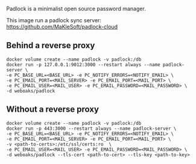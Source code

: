Padlock is a minimalist open source password manager.

This image run a padlock sync server: https://github.com/MaKleSoft/padlock-cloud

## Behind a reverse proxy

```
docker volume create --name padlock -v padlock:/db
docker run -p 127.0.0.1:9012:3000 --restart always --name padlock-server \
-e PC_BASE_URL=<BASE_URL> -e PC_NOTIFY_ERRORS=<NOTIFY_EMAIL> \
-e PC_EMAIL_PORT=<MAIL_SERVER> -e PC_EMAIL_PORT=<MAIL_PORT> \
-e PC_EMAIL_USER=<MAIL_USER> -e PC_EMAIL_PASSWORD=<MAIL_PASSWORD> \
-d weboaks/padlock
```

## Without a reverse proxy

```
docker volume create --name padlock -v padlock:/db
docker run -p 443:3000 --restart always --name padlock-server \
-e PC_BASE_URL=<BASE_URL> -e PC_NOTIFY_ERRORS=<NOTIFY_EMAIL> \
-e PC_EMAIL_PORT=<MAIL_SERVER> -e PC_EMAIL_PORT=<MAIL_PORT> \
-v <path-to-certs>:/etc/ssl/certs:ro  \
-e PC_EMAIL_USER=<MAIL_USER> -e PC_EMAIL_PASSWORD=<MAIL_PASSWORD> \
-d weboaks/padlock --tls-cert <path-to-cert> --tls-key <path-to-key>
```

